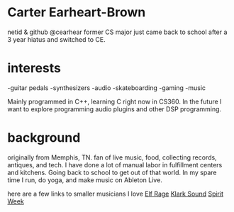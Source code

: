 # Carter Earheart-Brown
netid & github @cearhear
former CS major just came back to school after a 3 year hiatus and switched to CE.
# interests
-guitar pedals
-synthesizers
-audio
-skateboarding
-gaming 
-music

Mainly programmed in C++, learning C right now in CS360. In the future I want to explore programming audio plugins and other DSP programming.

# background
originally from Memphis, TN. fan of live music, food, collecting records, antiques, and tech.
I have done a lot of manual labor in fulfillment centers and kitchens. Going back to school to get out of that world.
In my spare time I run, do yoga, and make music on Ableton Live.

here are a few links to smaller musicians I love
[Elf Rage](https://elfrage.bandcamp.com/album/losing-momentum) 
[Klark Sound](https://klarksound.bandcamp.com/album/artifactory) 
[Spirit Week](https://spirit-week.bandcamp.com/album/shapesheefters) 
